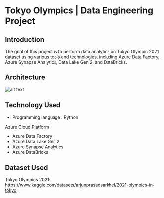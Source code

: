 
# Tokyo Olympics | Data Engineering Project

## Introduction

The goal of this project is to perform data analytics on Tokyo Olympic 2021 dataset using various tools and technologies, including Azure Data Factory, Azure Synapse Analytics, Data Lake Gen 2, and DataBricks.

## Architecture
![alt text]([http://url/to/img.png](https://github.com/Anupam1603/Tokyo-Olympics-Data-Eng-Pipeline/blob/master/olmypic_dataset.png))

## Technology Used
- Programming language : Python

Azure Cloud Platform
- Azure Data Factory
- Azure Data Lake Gen 2
- Azure Synapse Analytics
- Azure DataBricks

## Dataset Used
Tokyo Olympics 2021: https://www.kaggle.com/datasets/arjunprasadsarkhel/2021-olympics-in-tokyo
